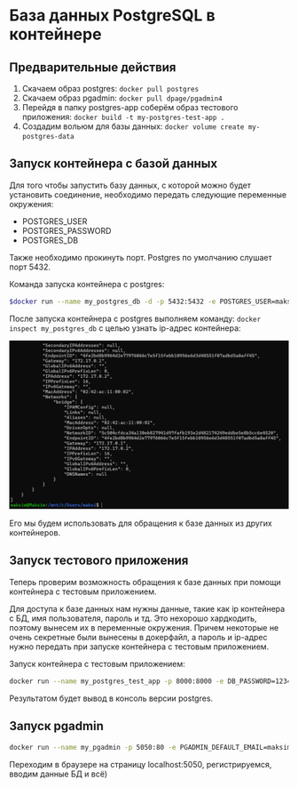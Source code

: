 # База данных PostgreSQL в контейнере
## Предварительные действия
1. Скачаем образ postgres: `docker pull postgres`
2. Скачаем образ pgadmin: `docker pull dpage/pgadmin4`
3. Перейдя в папку postgres-app соберём образ тестового приложения: `docker build -t my-postgres-test-app .`
4. Создадим вольюм для базы данных: `docker volume create my-postgres-data`

## Запуск контейнера с базой данных
Для того чтобы запустить базу данных, с которой можно будет установить соединение, необходимо передать следующие переменные окружения:
- POSTGRES_USER
- POSTGRES_PASSWORD
- POSTGRES_DB
  
Также необходимо прокинуть порт. Postgres по умолчанию слушает порт 5432. 

Команда запуска контейнера с postgres:
```bash
$docker run --name my_postgres_db -d -p 5432:5432 -e POSTGRES_USER=maksim -e POSTGRES_PASSWORD=12345 -e POSTGRES_DB=my_db -v my-postgres-data:/var/lib/postgresql/data postgres
```

После запуска контейнера с postgres выполняем команду: `docker inspect my_postgres_db` с целью узнать ip-адрес контейнера:

![ip](./db_host.png)

Его мы будем использовать для обращения к базе данных из других контейнеров.

## Запуск тестового приложения
Теперь проверим возможность обращения к базе данных при помощи контейнера с тестовым приложением.

Для доступа к базе данных нам нужны данные, такие как ip контейнера с БД, имя пользователя, пароль и тд. Это нехорошо хардкодить, поэтому вынесем их в переменные окружения. Причем некоторые не очень секретные были вынесены в докерфайл, а пароль и ip-адрес нужно передать при запуске контейнера с тестовым приложением.

Запуск контейнера с тестовым приложением:
```bash
docker run --name my_postgres_test_app -p 8000:8000 -e DB_PASSWORD=12345 -e DB_HOST=172.17.0.2 my-postgres-test-app 
```

Результатом будет вывод в консоль версии postgres. 

## Запуск pgadmin
```bash
docker run --name my_pgadmin -p 5050:80 -e PGADMIN_DEFAULT_EMAIL=maksim@gmail.com -e PGADMIN_DEFAULT_PASSWORD=admin dpage/pgadmin4
```

Переходим в браузере на страницу localhost:5050, регистрируемся, вводим данные БД и всё)
